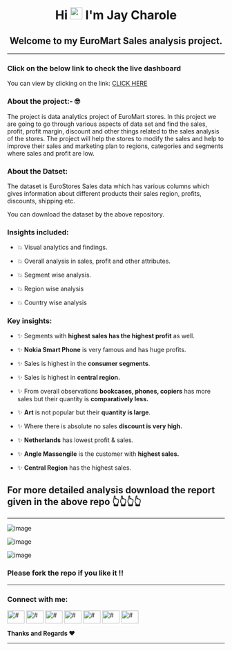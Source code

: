 <h1 align="center">Hi <img loading="lazy" src="https://raw.githubusercontent.com/iampavangandhi/iampavangandhi/master/gifs/Hi.gif" width= "28px"/> I'm Jay Charole</h1>


<h2 align="center">Welcome to my EuroMart Sales analysis project.</h2>

---
### Click on the below link to check the live dashboard
You can view by clicking on the link: <a href="https://datastudio.google.com/reporting/5ce9261e-381e-4053-a8fe-9c4c1ccf1cf8">CLICK HERE</a>

### About the project:- 🤓
The project is data analytics project of EuroMart stores. In this project we are going to go through various aspects of data set and find the sales, profit, profit margin, discount and other things related to the sales analysis of the stores. The project will help the stores to modify the sales and help to improve their sales and marketing plan to regions, categories and segments where sales and profit are low.


### About the Datset:
The dataset is EuroStores Sales data which has various columns which gives information about different products their sales region, profits, discounts, shipping etc.

You can download the dataset by the above repository.

### Insights included:

- 💥 Visual analytics and findings.

- 💥 Overall analysis in sales, profit and other attributes.

- 💥 Segment wise analysis.

- 💥 Region wise analysis

- 💥 Country wise analysis

### Key insights:

- ✨ Segments with **highest sales has the highest profit** as well.

- ✨ **Nokia Smart Phone** is very famous and has huge profits.

- ✨ Sales is highest in the **consumer segments**.

- ✨ Sales is highest in **central region.**

- ✨ From overall observations **bookcases, phones, copiers** has more sales but their quantity is **comparatively less.**

- ✨ **Art** is not popular but their **quantity is large**.

- ✨ Where there is absolute no sales **discount is very high.**

- ✨ **Netherlands** has lowest profit & sales.

- ✨ **Angle Massengile** is the customer with **highest sales.**

- ✨ **Central Region** has the highest sales.


## For more detailed analysis download the report given in the above repo 👆👆👆👆


---

![image](https://user-images.githubusercontent.com/49811782/135090018-8b039168-567c-42e6-b567-a8bebaf80307.png)

![image](https://user-images.githubusercontent.com/49811782/135090045-08d1f53f-e1b0-4d21-aad9-cf7733a57efe.png)

![image](https://user-images.githubusercontent.com/49811782/135090065-5de6e705-24b3-4015-beed-9f0b43fcccc5.png)

### Please fork the repo if you like it !! 
---
<p align="left">
<h3 align="left">Connect with me:</h3>
<a href="https://twitter.com/CharoleJay"><img align="center" src="https://cdn.jsdelivr.net/npm/simple-icons@3.0.1/icons/twitter.svg" alt="#" height="30" width="40" /></a>
<a href="https://www.linkedin.com/in/jay-charole-2ab005153/"><img align="center" src="https://cdn.jsdelivr.net/npm/simple-icons@3.0.1/icons/linkedin.svg" alt="#" height="30" width="40" /></a>
<a href="#" target="blank"><img align="center" src="https://cdn.jsdelivr.net/npm/simple-icons@3.0.1/icons/stackoverflow.svg" alt="#" height="30" width="40" /></a>
<a href="https://www.kaggle.com/jaycharole" target="blank"><img align="center" src="https://cdn.jsdelivr.net/npm/simple-icons@3.0.1/icons/kaggle.svg" alt="#" height="30" width="40" /></a>
<a href="https://www.instagram.com/im_jaycharole004/" target="blank"><img align="center" src="https://cdn.jsdelivr.net/npm/simple-icons@3.0.1/icons/instagram.svg" alt="#" height="30" width="40" /></a>
<a href="#" target="blank"><img align="center" src="https://cdn.jsdelivr.net/npm/simple-icons@3.0.1/icons/medium.svg" alt="#" height="30" width="40" /></a>
<a href="#" target="blank"><img align="center" src="https://cdn.jsdelivr.net/npm/simple-icons@3.0.1/icons/geeksforgeeks.svg" alt="#" height="30" width="40" /></a>
</p>

**Thanks and Regards ❤**
<hr/>
